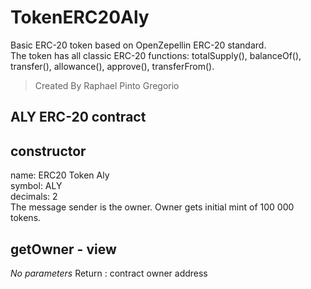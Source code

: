 # TokenERC20Aly 
Basic ERC-20 token based on OpenZepellin ERC-20 standard.  
The token has all classic ERC-20 functions: totalSupply(), balanceOf(), transfer(), allowance(), approve(), transferFrom().  
> Created By Raphael Pinto Gregorio

## ALY ERC-20 contract

## constructor
name: ERC20 Token Aly  
symbol: ALY  
decimals: 2  
The message sender is the owner.
Owner gets initial mint of 100 000 tokens.

## getOwner - view
_No parameters_
Return : contract owner address